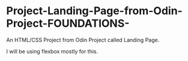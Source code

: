 # Project-Landing-Page-from-Odin-Project-FOUNDATIONS-

An HTML/CSS Project from Odin Project called Landing Page.

I will be using flexbox mostly for this.